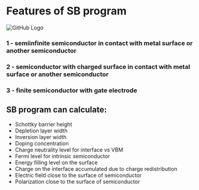 # Features of SB program

![GitHub Logo](https://github.com/Dmitry-Skachkov/SB/blob/main/Docs/SB_features.jpg)

### 1 - semiinfinite semiconductor in contact with metal surface or another semiconductor

### 2 - semiconductor with charged surface in contact with metal surface or another semiconductor

### 3 - finite semiconductor with gate electrode

## SB program can calculate:

 * Schottky barrier height
 * Depletion layer width
 * Inversion layer width
 * Doping concentration
 * Charge neutrality level for interface vs VBM
 * Fermi level for intrinsic semiconductor
 * Energy filling level on the surface
 * Charge on the interface accumulated due to charge redistribution
 * Electric field close to the surface of semiconductor
 * Polarization close to the surface of semiconductor  
